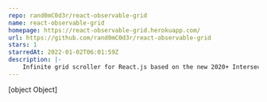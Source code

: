```yaml
---
repo: rand0mC0d3r/react-observable-grid
name: react-observable-grid
homepage: https://react-observable-grid.herokuapp.com/
url: https://github.com/rand0mC0d3r/react-observable-grid
stars: 1
starredAt: 2022-01-02T06:01:59Z
description: |-
    Infinite grid scroller for React.js based on the new 2020+ Intersection Observer API. Render at ease a large amount of data with responsive rows
---
```


[object Object]
